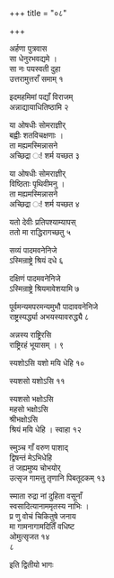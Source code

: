 +++
title = "०८"

+++
 
 

अर्हणा पुत्रवास  
सा धेनुरभवद्यमे ।  
सा नः पयस्वती दुहा  
उत्तरामुत्तराँ समाम् १  
 

इदमहमिमां पद्याँ विराजम्  
अन्नाद्यायाधितिष्ठामि २  
 

या ओषधीः सोमराज्ञीर्  
बह्वीः शतविचक्षणाः ।  
ता मह्यमस्मिन्नासने  
अच्छिद्रा ः\! शर्म यच्छत ३  
 

या ओषधीः सोमराज्ञीर्  
विष्ठिताः पृथिवीमनु ।  
ता मह्यमस्मिन्नासने  
अच्छिद्रा ः\! शर्म यच्छत ४  
 

यतो देवीः प्रतिपश्याम्यापस्  
ततो मा राद्धिरागच्छतु ५  
 

सव्यं पादमवनेनिजे  
ऽस्मिन्राष्ट्रे श्रियं दधे ६  
 

दक्षिणं पादमवनेनिजे  
ऽस्मिन्राष्ट्रे श्रियमावेशयामि ७  
 

पूर्वमन्यमपरमन्यमुभौ पादाववनेनिजे  
राष्ट्रस्यर्द्ध्या अभयस्यावरुद्ध्यै ८  
 

अन्नस्य राष्ट्रिरसि  
राष्ट्रिरहं भूयासम् । ९  
 

स्यशोऽसि यशो मयि धेहि १०  
 

स्यशसो यशोऽसि ११  
 

स्यशसो भक्षोऽसि  
महसो भक्षोऽसि  
श्रीभक्षोऽसि  
श्रियं मयि धेहि । स्वाहा १२  
 

स्मुञ्च गाँ वरुण पाशाद्  
द्विषन्तं मेऽभिधेहि  
तं जह्यमुष्य चोभयोर्  
उत्सृज गामत्तु तृणानि पिबतूदकम् १३  
 

स्माता रुद्रा नां दुहिता वसूनाँ  
स्वसादित्यानाममृतस्य नाभिः ।  
प्र णु वोचं चिकितुषे जनाय  
मा गामनागामदितिँ वधिष्ट  
ओमुत्सृजत १४   
८  
 
 

इति द्वितीयो भागः  
 

 